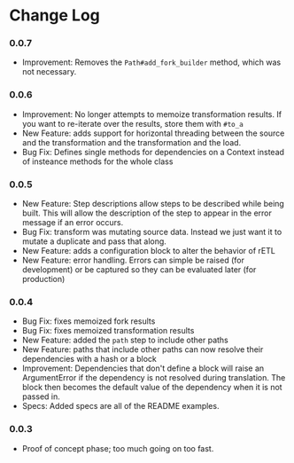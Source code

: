 # Change Log

### 0.0.7

- Improvement: Removes the `Path#add_fork_builder` method, which was not 
  necessary.

### 0.0.6

- Improvement: No longer attempts to memoize transformation results. If you
  want to re-iterate over the results, store them with `#to_a`
- New Feature: adds support for horizontal threading between the source
  and the transformation and the transformation and the load. 
- Bug Fix: Defines single methods for dependencies on a Context instead
  of insteance methods for the whole class

### 0.0.5

- New Feature: Step descriptions allow steps to be described while being
  built. This will allow the description of the step to appear in the 
  error message if an error occurs.
- Bug Fix: transform was mutating source data. Instead we just want it to 
  mutate a duplicate and pass that along.
- New Feature: adds a configuration block to alter the behavior of rETL
- New Feature: error handling. Errors can simple be raised (for development)
  or be captured so they can be evaluated later (for production)

### 0.0.4

- Bug Fix: fixes memoized fork results
- Bug Fix: fixes memoized transformation results
- New Feature: added the `path` step to include other paths
- New Feature: paths that include other paths can now resolve their dependencies
  with a hash or a block
- Improvement: Dependencies that don't define a block will raise an
  ArgumentError if the dependency is not resolved during translation. The block
  then becomes the default value of the dependency when it is not passed in.
- Specs: Added specs are all of the README examples.


### 0.0.3

- Proof of concept phase; too much going on too fast.
